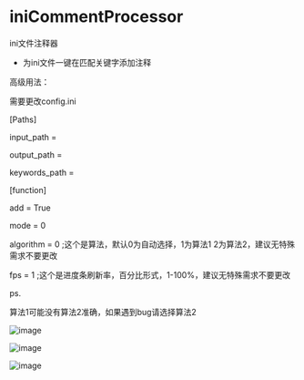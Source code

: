# iniCommentProcessor
ini文件注释器

- 为ini文件一键在匹配关键字添加注释

高级用法：

需要更改config.ini

[Paths]

input_path = 

output_path = 

keywords_path = 


[function]

add = True

mode = 0

algorithm = 0 ;这个是算法，默认0为自动选择，1为算法1  2为算法2，建议无特殊需求不要更改

fps = 1 ;这个是进度条刷新率，百分比形式，1-100%，建议无特殊需求不要更改

ps.

算法1可能没有算法2准确，如果遇到bug请选择算法2


![image](https://github.com/AWangDog/iniCommentProcessor/assets/119655861/8e189d59-74d5-43f1-854a-30375a38d173)

![image](https://github.com/AWangDog/iniCommentProcessor/assets/119655861/852eadd5-3e42-42a9-ba4f-017d770beb70)

![image](https://github.com/AWangDog/iniCommentProcessor/assets/119655861/5e824323-f8c3-48f2-aa1f-39ca30e952fe)
